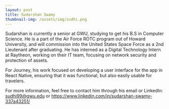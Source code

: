 ```yaml
---
layout: post
title: Sudarshan Swamy
thumbnail-img: /assets/img/sudhi.png
---
```


Sudarshan is currently a senior at GWU, studying to get his B.S in Computer Science. He is a part of the Air Force ROTC program out of Howard University, and will commission into the United States Space Force as a 2nd Lieutenant after graduating. He has interned as a Digital Technology Intern at Raytheon, working on their IT team, focusing on network security and protection of assets. 

For Journey, his work focused on developing a user interface for the app in React Native, ensuring that it was functional, but also easily usable for travelers.

For more information, feel free to contact him through his email or LinkedIn:
sudhi99@gwu.edu or https://www.linkedin.com/in/sudarshan-swamy-337a43251/ 
